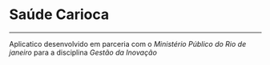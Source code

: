 # Saúde Carioca
---
Aplicatico desenvolvido em parceria com o *Ministério Público do Rio de janeiro* para a disciplina _Gestão da Inovação_
